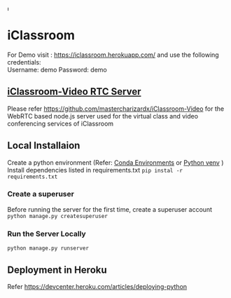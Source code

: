 <img src="https://github.com/mastercharizardx/iClassroomServer/blob/master/app/static/favicon.svg" alt="logo" height="10"></img>
# iClassroom 
For Demo visit : https://iclassroom.herokuapp.com/ and use the following credentials:  
Username: demo
Password: demo


## [iClassroom-Video RTC Server](https://github.com/mastercharizardx/iClassroom-Video)
Please refer https://github.com/mastercharizardx/iClassroom-Video for the WebRTC based node.js server used for the virtual class and video conferencing services of iClassroom


## Local Installaion

Create a python environment (Refer: [Conda Environments](https://docs.conda.io/projects/conda/en/latest/user-guide/tasks/manage-environments.html) or [Python venv](https://docs.python.org/3/tutorial/venv.html) )
Install dependencies listed in requirements.txt ` pip instal -r requirements.txt `

### Create a superuser
Before running the server for the first time, create a superuser account
` python manage.py createsuperuser ` 

### Run the Server Locally
` python manage.py runserver `


## Deployment in Heroku
 Refer https://devcenter.heroku.com/articles/deploying-python
 